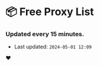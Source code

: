 # :package: Free Proxy List
### Updated every 15 minutes.

- Last updated: `2024-05-01 12:09`

:heart:
